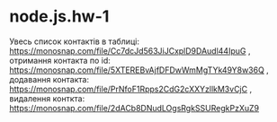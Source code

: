 # node.js.hw-1
Увесь список контактів в таблиці: https://monosnap.com/file/Cc7dcJd563JiJCxplD9DAudl44IpuG , отримання контакта по id: https://monosnap.com/file/5XTEREBvAjfDFDwWmMgTYk49Y8w36Q , додавання контакта: https://monosnap.com/file/PrNfoF1Rpps2CdG2cXXYzllkM3vCjC , видалення конткта: https://monosnap.com/file/2dACb8DNudLOgsRgkSSURegkPzXuZ9
